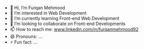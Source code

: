 - 👋 Hi, I’m Furqan Mehmood
- 👀 I’m interested in Web Development
- 🌱 I’m currently learning Front-end Web Development
- 💞️ I’m looking to collaborate on Front-end Developments
- 📫 How to reach me: www.linkedin.com/in/furqanmehmood92
- 😄 Pronouns: ...
- ⚡ Fun fact: ...
<!---
furqanizgenius/furqanizgenius is a ✨ special ✨ repository because its `README.md` (this file) appears on your GitHub profile.
You can click the Preview link to take a look at your changes.
--->
